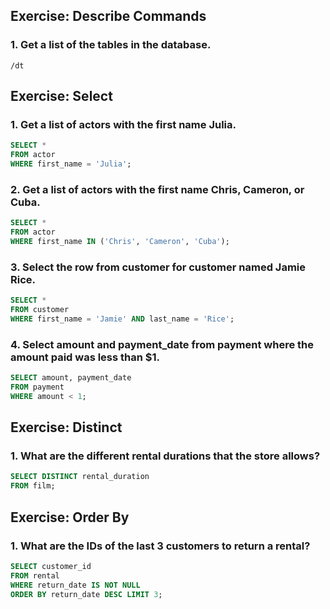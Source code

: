## Exercise: Describe Commands

### 1. Get a list of the tables in the database.

``` console
/dt
```


## Exercise: Select

### 1. Get a list of actors with the first name Julia.

``` sql 
SELECT * 
FROM actor 
WHERE first_name = 'Julia';
```

### 2. Get a list of actors with the first name Chris, Cameron, or Cuba.

``` sql 
SELECT * 
FROM actor 
WHERE first_name IN ('Chris', 'Cameron', 'Cuba');
```

### 3. Select the row from customer for customer named Jamie Rice.
 
``` sql
SELECT * 
FROM customer
WHERE first_name = 'Jamie' AND last_name = 'Rice';
```

### 4. Select amount and payment_date from payment where the amount paid was less than $1.
``` sql 
SELECT amount, payment_date 
FROM payment 
WHERE amount < 1;
```

## Exercise: Distinct

### 1. What are the different rental durations that the store allows?

``` sql 
SELECT DISTINCT rental_duration 
FROM film;
```

## Exercise: Order By

### 1. What are the IDs of the last 3 customers to return a rental?

``` sql 
SELECT customer_id 
FROM rental
WHERE return_date IS NOT NULL 
ORDER BY return_date DESC LIMIT 3;
```

### 

``` sql 

```

### 

``` sql 

```

